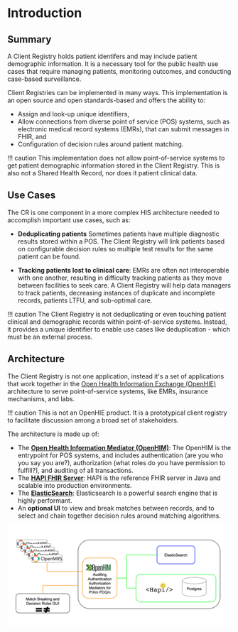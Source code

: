 # Introduction

## Summary

A Client Registry holds patient identifers and may include patient demographic information. It is a necessary tool for  the public health use cases that require managing patients, monitoring outcomes, and conducting case-based surveillance.

Client Registries can be implemented in many ways. This implementation is an open source and open standards-based and offers the ability to:

* Assign and look-up unique identifiers,
* Allow connections from diverse point of service (POS) systems, such as electronic medical record systems (EMRs), that can submit messages in FHIR, and
* Configuration of decision rules around patient matching.

!!! caution
    This implementation does not allow point-of-service systems to get patient demographic information stored in the Client Registry. This is also not a Shared Health Record, nor does it patient clinical data.

## Use Cases

The CR is one component in a more complex HIS architecture needed to accomplish important use cases, such as:

* **Deduplicating patients** Sometimes patients have multiple diagnostic results stored within a POS. The Client Registry will link patients based on configurable decision rules so multiple test results for the same patient can be found. 

* **Tracking patients lost to clinical care**: EMRs are often not interoperable with one another, resulting in difficulty tracking patients as they move between facilities to seek care. A Client Registry will help data managers to track patients, decreasing instances of duplicate and incomplete records, patients LTFU, and sub-optimal care. 

!!! caution
    The Client Registry is not deduplicating or even touching patient clinical and demographic records within point-of-service systems. Instead, it provides a unique identifier to enable use cases like deduplication - which must be an external process. 

## Architecture

The Client Registry is not one application, instead it's a set of applications that work together in the [Open Health Information Exchange (OpenHIE)](http://ohie.org) architecture to serve point-of-service systems, like EMRs, insurance mechanisms, and labs.

!!! caution
    This is not an OpenHIE product. It is a prototypical client registry to facilitate discussion among a broad set of stakeholders. 

The architecture is made up of:

* The [**Open Health Information Mediator (OpenHIM)**](http://openhim.org): The OpenHIM is the entrypoint for POS systems, and includes authentication (are you who you say you are?), authorization (what roles do you have permission to fulfill?), and auditing of all transactions.
* The [**HAPI FHIR Server**](http://hapifhir.io): HAPI is the reference FHIR server in Java and scalable into production environments.
* The [**ElasticSearch**](http://elastic.co/products/elasticsearch): Elasticsearch is a powerful search engine that is highly performant.
* An **optional UI** to view and break matches between records, and to select and chain together decision rules around matching algorithms.

![Alt text](images/architecture.png "Architecture")
